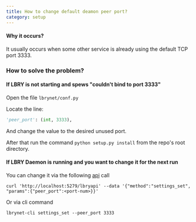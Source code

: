 ```yaml
---
title: How to change default deamon peer port?
category: setup
---
```


#### Why it occurs?

It usually occurs when some other service is already using the default TCP port 3333.


### How to solve the problem?


#### If LBRY is not starting and spews "couldn't bind to port 3333"

Open the file `lbrynet/conf.py`

Locate the line:

```python
'peer_port': (int, 3333),
```

And change the value to the desired unused port.

After that run the command `python setup.py install` from the repo's root directory.


#### If LBRY Daemon is running and you want to change it for the next run

You can change it via the following [api](/api) call

    curl 'http://localhost:5279/lbryapi' --data '{"method":"settings_set", "params":{"peer_port":<port-num>}}'

Or via cli command

	lbrynet-cli settings_set --peer_port 3333
